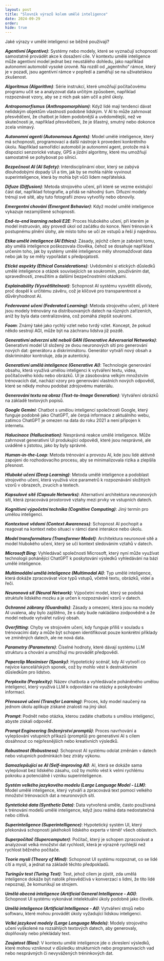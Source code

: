 ```yaml
---
layout: post
title: "Slovník výrazů kolem umělé inteligence"
date: 2024-09-29
order: 
hide: true
---
```


Jaké výrazy v umělé inteligenci se běžně používají? 

***Agentivní (Agentive)***: Systémy nebo modely, které se vyznačují schopností samostatně provádět akce k dosažení cíle. V kontextu umělé inteligence může agentivní model jednat bez neustálého dohledu, jako například autonomní automobil vysoké úrovně. Na rozdíl od „agentního“ rámce, který je v pozadí, jsou agentivní rámce v popředí a zaměřují se na uživatelskou zkušenost.

***Algoritmus (Algorithm)***: Série instrukcí, které umožňují počítačovému programu učit se a analyzovat data určitým způsobem, například rozpoznávat vzory, aby se z nich pak sám učil a plnil úkoly.

***Antropomorfismus (Anthropomorphism)***: Když lidé mají tendenci dávat nelidským objektům vlastnosti podobné lidským. V AI to může zahrnovat přesvědčení, že chatbot je lidem podobnější a uvědomělejší, než ve skutečnosti je, například přesvědčení, že je šťastný, smutný nebo dokonce zcela vnímavý.

***Autonomní agenti (Autonomous Agents)***: Model umělé inteligence, který má schopnosti, programovací a další nástroje k provedení konkrétního úkolu. Například samořídící automobil je autonomní agent, protože má k dispozici senzorické vstupy, GPS a jízdní algoritmy, které mu umožňují samostatně se pohybovat po silnici.

***Bezpečnost AI (AI Safety)***: Interdisciplinární obor, který se zabývá dlouhodobými dopady UI a tím, jak by se mohla náhle vyvinout superinteligence, která by mohla být vůči lidem nepřátelská.

***Difuze (Diffusion)***: Metoda strojového učení, při které se vezme existující část dat, například fotografie, a přidá se náhodný šum. Difuzní modely trénují své sítě, aby tuto fotografii znovu vytvořily nebo obnovily.

***Emergentní chování (Emergent Behavior)***: Když model umělé inteligence vykazuje nezamýšlené schopnosti.

***End-to-end learning neboli E2E***: Proces hlubokého učení, při kterém je model instruován, aby provedl úkol od začátku do konce. Není trénován k postupnému plnění úlohy, ale místo toho se učí ze vstupů a řeší ji najednou.

***Etika umělé inteligence (AI Ethics)***: Zásady, jejichž cílem je zabránit tomu, aby umělá inteligence poškozovala člověka, čehož se dosahuje například určením toho, jak by systémy umělé inteligence měly shromažďovat data nebo jak by se měly vypořádat s předpojatostí.

***Etické aspekty (Ethical Considerations)***: Uvědomění si etických důsledků umělé inteligence a otázek souvisejících se soukromím, používáním dat, spravedlností, zneužitím a dalšími bezpečnostními otázkami.

***Explainability (Vysvětlitelnost)***: Schopnost AI systému vysvětlit důvody, proč dospěl k určitému závěru, což je klíčové pro transparentnost a důvěryhodnost AI.

***Federované učení (Federated Learning)***: Metoda strojového učení, při které jsou modely trénovány na distribuovaných datech na různých zařízeních, aniž by byla data centralizována, což pomáhá zlepšit soukromí.

***Foom***: Známý také jako rychlý vzlet nebo tvrdý vzlet. Koncept, že pokud někdo sestrojí AGI, může být na záchranu lidstva již pozdě.

***Generativní adverzní sítě neboli GAN (Generative Adversarial Networks)***: Generativní model UI složený ze dvou neuronových sítí pro generování nových dat: generátoru a diskriminátoru. Generátor vytváří nový obsah a diskriminátor kontroluje, zda je autentický.

***Generativní umělá inteligence (Generative AI)***: Technologie generování obsahu, která využívá umělou inteligenci k vytváření textu, videa, počítačového kódu nebo obrázků. UI je zásobována velkým množstvím trénovacích dat, nachází vzory pro generování vlastních nových odpovědí, které se někdy mohou podobat zdrojovému materiálu.

***Generování textu na obraz (Text-to-Image Generation)***: Vytváření obrázků na základě textových popisů.

***Google Gemini***: Chatbot s umělou inteligencí společnosti Google, který funguje podobně jako ChatGPT, ale čerpá informace z aktuálního webu, zatímco ChatGPT je omezen na data do roku 2021 a není připojen k internetu.

***Halucinace (Hallucination)***: Nesprávná reakce umělé inteligence. Může zahrnovat generativní UI produkující odpovědi, které jsou nesprávné, ale uváděné s jistotou, jako by byly správné.

***Human-in-the-Loop***: Metoda trénování a provozu AI, kde jsou lidé aktivně zapojeni do rozhodovacího procesu, aby se minimalizovala rizika a zlepšila přesnost.

***Hluboké učení (Deep Learning)***: Metoda umělé inteligence a podoblast strojového učení, která využívá více parametrů k rozpoznávání složitých vzorů v obrazech, zvucích a textech.

***Kapsulové sítě (Capsule Networks)***: Alternativní architektura neuronových sítí, která zpracovává prostorové vztahy mezi prvky ve vstupních datech.

***Kognitivní výpočetní technika (Cognitive Computing)***: Jiný termín pro umělou inteligenci.

***Kontextové vědomí (Context Awareness)***: Schopnost AI pochopit a reagovat na kontext nebo situaci v rámci dané interakce nebo úkolu.

***Model transformátoru (Transformer Model)***: Architektura neuronové sítě a model hlubokého učení, který se učí kontext sledováním vztahů v datech.

***Microsoft Bing***: Vyhledávač společnosti Microsoft, který nyní může využívat technologii pohánějící ChatGPT k poskytování výsledků vyhledávání na bázi umělé inteligence.

***Multimodální umělá inteligence (Multimodal AI)***: Typ umělé inteligence, která dokáže zpracovávat více typů vstupů, včetně textu, obrázků, videí a řeči.

***Neuronová síť (Neural Network)***: Výpočetní model, který se podobá struktuře lidského mozku a je určen k rozpoznávání vzorů v datech.

***Ochranné zábrany (Guardrails)***: Zásady a omezení, která jsou na modely AI uvalena, aby bylo zajištěno, že s daty bude nakládáno zodpovědně a že model nebude vytvářet rušivý obsah.

***Overfitting***: Chyby ve strojovém učení, kdy funguje příliš v souladu s trénovacími daty a může být schopen identifikovat pouze konkrétní příklady ve zmíněných datech, ale ne nová data.

***Parametry (Parameters)***: Číselné hodnoty, které dávají systému LLM strukturu a chování a umožňují mu provádět předpovědi.

***Paperclip Maximiser (Sponky)***: Hypotetický scénář, kdy AI vytvoří co nejvíce kancelářských sponek, což by mohlo vést k destruktivním důsledkům pro lidstvo.

***Perplexita (Perplexity)***: Název chatbota a vyhledávače poháněného umělou inteligencí, který využívá LLM k odpovídání na otázky a poskytování informací.

***Přenosové učení (Transfer Learning)***: Proces, kdy model naučený na jednom úkolu aplikuje získané znalosti na jiný úkol.

***Prompt***: Podnět nebo otázka, kterou zadáte chatbotu s umělou inteligencí, abyste získali odpověď.

***Prompt Engineering (Inženýrství promptů)***: Proces navrhování a vylepšování vstupních příkazů (promptů) pro generativní AI s cílem dosáhnout co nejpřesnějších nebo kreativních výsledků.

***Robustnost (Robustness)***: Schopnost AI systému odolat změnám v datech nebo vstupních podmínkách bez ztráty výkonu.

***Samozlepšující se AI (Self-improving AI)***: AI, která se dokáže sama vylepšovat bez lidského zásahu, což by mohlo vést k velmi rychlému pokroku a potenciálně i vzniku superinteligence.

***Systém velkého jazykového modelu (Large Language Model - LLM)***: Model umělé inteligence, který vytváří a zpracovává text pomocí velkého množství trénovacích dat a neuronových sítí.

***Syntetická data (Synthetic Data)***: Data vytvořená uměle, často používaná k trénování modelů umělé inteligence, když jsou reálná data nedostatečná nebo citlivá.

***Superinteligence (Superintelligence)***: Hypotetický systém UI, který překonává schopnosti jakéhokoli lidského experta v téměř všech oblastech.

***Superpočítač (Supercomputer)***: Počítač, který je schopen zpracovávat a analyzovat velká množství dat rychlostí, která je výrazně rychlejší než rychlost běžného počítače.

***Teorie mysli (Theory of Mind)***: Schopnost UI systému rozpoznat, co se lidé cítí a myslí, a jednat na základě těchto předpokladů.

***Turingův test (Turing Test)***: Test, jehož cílem je zjistit, zda umělá inteligence dokáže být natolik přesvědčivá v konverzaci s lidmi, že tito lidé nepoznají, že komunikují se strojem.

***Umělá obecná inteligence (Artificial General Intelligence - AGI)***: Schopnost UI systému vykonávat intelektuální úkoly podobně jako člověk.

***Umělá inteligence (Artificial Intelligence - AI)***: Vytváření strojů nebo softwaru, které mohou provádět úkoly vyžadující lidskou inteligenci.

***Velké jazykové modely (Large Language Models)***: Modely strojového učení vyškolené na rozsáhlých textových datech, aby generovaly, doplňovaly nebo překládaly text.

***Zaujatost (Bias)***: V kontextu umělé inteligence jde o zkreslení výsledků, které mohou vzniknout v důsledku strukturních nebo programovacích vad nebo nesprávných či nevyvážených tréninkových dat.

